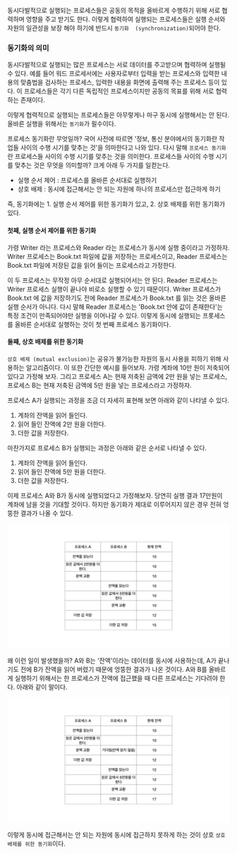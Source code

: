 동시다발적으로 실행되는 프로세스들은 공동의 목적을 올바르게 수행하기 위해 서로 협력하며 영향을 주고 받기도 한다. 이렇게 협력하여 실행되는 프로세스들은 실행 순서와 자원의 일관성을 보장 해야 하기에 반드시 `동기화  (synchronization)`되어야 한다.

### 동기화의 의미
동시다발적으로 실행되는 많은 프로세스는 서로 데이터를 주고받으며 협력하며 실행될 수 있다. 예를 들어 워드 프로세서에는 사용자로부터 입력을 받는 프로세스와 입력한 내용의 맞춤법을 검사하는 프로세스, 입력한 내용을 화면에 출력해 주는 프로세스 등이 있다. 이 프로세스들은 각기 다른 독립적인 프로세스이지만 공동의 목표를 위해 서로 협력하는 존재이다.

이렇게 협력적으로 실행되는 프로세스들은 아무렇게나 마구 동시에 실행해서는 안 된다. 올바른 실행을 위해서는 `동기화`가 필수이다.

프로세스 동기화란 무엇일까? 국어 사전에 따르면 '정보, 통신 분야에서의 동기화란 작업들 사이의 수행 시기를 맞추는 것'을 의마한다고 나와 있다. 다시 말해 `프로세스 동기화`란 프로세스들 사이의 수행 시기를 맞추는 것을 의미한다. 프로세스들 사이의 수행 시기를 맞추는 것은 무엇을 의미할까? 크게 아래 두 가지를 일컫는다.

- 실행 순서 제어 : 프로세스를 올바른 순서대로 실행하기
- 상호 배제 : 동시에 접근해서는 안 되는 자원에 하나의 프로세스만 접근하게 하기

즉, 동기화에는 1. 실행 순서 제어를 위한 동기화가 있고, 2. 상호 배제를 위한 동기화가 있다.

#### 첫째, 실행 순서 제어를 위한 동기화
가령 Writer 라는 프로세스와 Reader 라는 프로세스가 동시에 실행 중이라고 가정하자. Writer 프로세스는 Book.txt 파일에 값을 저장하는 프로세스이고, Reader 프로세스는 Book.txt 파일에 저장된 값을 읽어 들이는 프로세스라고 가정한다.

이 두 프로세스는 무작정 아무 순서대로 실행되어서는 안 된다. Reader 프로세스는 Writer 프로세스 실행이 끝나야 비로소 실행할 수 있기 때문이다. Writer 프로세스가 Book.txt 에 값을 저장하기도 전에 Reader 프로세스가 Book.txt 를 읽는 것은 올바른 실행 순서가 아니다. 다시 말해 Reader 프로세스는 'Book.txt 안에 값이 존재한다'는 특정 조건이 만족되어야만 실행을 이어나갈 수 있다. 이렇게 동시에 실행되는 프롯세스를 올바른 순서대로 실행하는 것이 첫 번째 프로세스 동기화이다.

#### 둘째, 상호 배제를 위한 동기화
`상호 배제 (mutual exclusion)`는 공유가 불가능한 자원의 동시 사용을 피하기 위해 사용하는 알고리즘이다. 이 또한 간단한 예시를 들어보자. 가령 계좌에 10만 원이 저축되어 있다고 가정해 보자. 그리고 프로세스 A는 현재 저축된 금액에 2만 원을 넣는 프로세스, 프로세스 B는 현재 저축된 금액에 5만 원을 넣는 프로세스라고 가정하자.

프로세스 A가 실행되는 과정을 조금 더 자세히 표현해 보면 아래와 같이 나타낼 수 있다.
1. 계좌의 잔액을 읽어 들인다.
2. 읽어 들인 잔액에 2만 원을 더한다.
3. 더한 값을 저장한다.

마찬가지로 프로세스 B가 실행되는 과정은 아래와 같은 순서로 나타낼 수 있다.
1. 계좌의 잔액을 읽어 들인다.
2. 읽어 들인 잔액에 5만 원을 더한다.
3. 더한 값을 저장한다.

이제 프로세스 A와 B가 동시에 실행되었다고 가정해보자. 당연히 실행 결과 17만원이 계좌에 남을 것을 기대할 것이다. 하지만 동기화가 제대로 이루어지지 않은 경우 전혀 엉뚱한 결과가 나올 수 있다.

![상호 배제를 위한 동기화.001.jpeg](<images/상호 배제를 위한 동기화.001.jpeg>)

왜 이런 일이 발생했을까? A와 B는 '잔액'이라는 데이터를 동시에 사용하는데, A가 끝나기도 전에 B가 잔액을 읽어 버렸기 때문에 엉뚱한 결과가 나온 것이다. A와 B를 올바르게 실행하기 위해서는 한 프로세스가 잔액에 접근했을 때 다른 프로세스는 기다려야 한다. 아래와 같이 말이다.

![상호 배제를 위한 동기화.002.jpeg](<images/상호 배제를 위한 동기화.002.jpeg>)

이렇게 동시에 접근해서는 안 되는 자원에 동시에 접근하지 못하게 하는 것이 상호 `상호 배제를 위한 동기화`이다.


